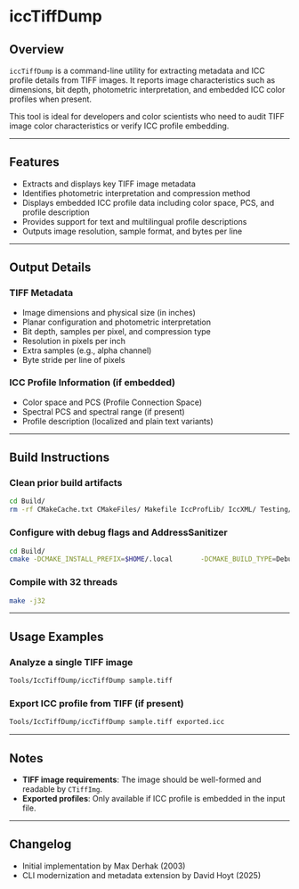 # iccTiffDump

## Overview

`iccTiffDump` is a command-line utility for extracting metadata and ICC profile details from TIFF images. It reports image characteristics such as dimensions, bit depth, photometric interpretation, and embedded ICC color profiles when present.

This tool is ideal for developers and color scientists who need to audit TIFF image color characteristics or verify ICC profile embedding.

---

## Features

- Extracts and displays key TIFF image metadata
- Identifies photometric interpretation and compression method
- Displays embedded ICC profile data including color space, PCS, and profile description
- Provides support for text and multilingual profile descriptions
- Outputs image resolution, sample format, and bytes per line

---

## Output Details

### TIFF Metadata
- Image dimensions and physical size (in inches)
- Planar configuration and photometric interpretation
- Bit depth, samples per pixel, and compression type
- Resolution in pixels per inch
- Extra samples (e.g., alpha channel)
- Byte stride per line of pixels

### ICC Profile Information (if embedded)
- Color space and PCS (Profile Connection Space)
- Spectral PCS and spectral range (if present)
- Profile description (localized and plain text variants)

---

## Build Instructions

### Clean prior build artifacts
```sh
cd Build/
rm -rf CMakeCache.txt CMakeFiles/ Makefile IccProfLib/ IccXML/ Testing/ Tools/
```

### Configure with debug flags and AddressSanitizer
```sh
cd Build/
cmake -DCMAKE_INSTALL_PREFIX=$HOME/.local       -DCMAKE_BUILD_TYPE=Debug       -DCMAKE_CXX_FLAGS="-g -fsanitize=address,undefined -fno-omit-frame-pointer -Wall"       -Wno-dev -DENABLE_TOOLS=YES Cmake/
```

### Compile with 32 threads
```sh
make -j32
```

---

## Usage Examples

### Analyze a single TIFF image
```sh
Tools/IccTiffDump/iccTiffDump sample.tiff
```

### Export ICC profile from TIFF (if present)
```sh
Tools/IccTiffDump/iccTiffDump sample.tiff exported.icc
```

---

## Notes

- **TIFF image requirements**: The image should be well-formed and readable by `CTiffImg`.
- **Exported profiles**: Only available if ICC profile is embedded in the input file.

---

## Changelog

- Initial implementation by Max Derhak (2003)
- CLI modernization and metadata extension by David Hoyt (2025)
